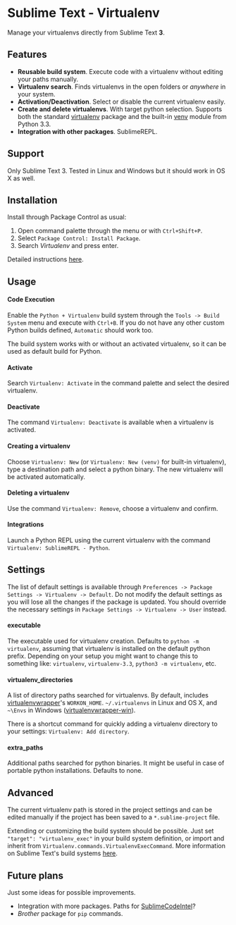 Sublime Text - Virtualenv
=========================

Manage your virtualenvs directly from Sublime Text __3__.

## Features

- __Reusable build system__. Execute code with a virtualenv without
editing your paths manually.
- __Virtualenv search__. Finds virtualenvs in the open folders or _anywhere_ in your system.
- __Activation/Deactivation__. Select or disable the current virtualenv easily.
- __Create and delete virtualenvs__. With target python selection. Supports both the standard
[virtualenv][] package and the built-in [venv][pyvenv] module from Python 3.3.
- __Integration with other packages__. SublimeREPL.


## Support

Only Sublime Text 3. Tested in Linux and Windows but it should work in OS X as well.


## Installation

Install through Package Control as usual:

1. Open command palette through the menu or with `Ctrl+Shift+P`.
2. Select `Package Control: Install Package`.
3. Search _Virtualenv_ and press enter.

Detailed instructions [here][packageControl].


## Usage

#### Code Execution

Enable the `Python + Virtualenv` build system through the `Tools -> Build System` menu and execute with `Ctrl+B`. If you do not have any other custom Python builds defined, `Automatic` should work too.

The build system works with or without an activated virtualenv, so it can be used as default build for Python.

#### Activate

Search `Virtualenv: Activate` in the command palette and select the desired virtualenv.

#### Deactivate

The command `Virtualenv: Deactivate` is available when a virtualenv is activated.

#### Creating a virtualenv

Choose `Virtualenv: New` (or `Virtualenv: New (venv)` for built-in virtualenv), type a destination
path and select a python binary. The new virtualenv will be activated automatically.

#### Deleting a virtualenv

Use the command `Virtualenv: Remove`, choose a virtualenv and confirm.

#### Integrations

Launch a Python REPL using the current virtualenv with the command `Virtualenv: SublimeREPL - Python`.


## Settings

The list of default settings is available through `Preferences -> Package Settings -> Virtualenv -> Default`. Do not modify the default settings as you will lose all the changes if the package is updated. You should override the necessary settings in `Package Settings -> Virtualenv -> User` instead.

#### executable

The executable used for virtualenv creation. Defaults to `python -m virtualenv`, assuming that virtualenv is installed on the default python prefix.
Depending on your setup you might want to change this to something like: `virtualenv`, `virtualenv-3.3`, `python3 -m virtualenv`, etc.

#### virtualenv_directories

A list of directory paths searched for virtualenvs. By default, includes [virtualenvwrapper][]'s `WORKON_HOME`. `~/.virtualenvs` in Linux and OS X, and `~\Envs` in Windows ([virtualenvwrapper-win][]).

There is a shortcut command for quickly adding a virtualenv directory to your settings: `Virtualenv: Add directory`.

#### extra_paths

Additional paths searched for python binaries. It might be useful in case of portable python installations. Defaults to none.


## Advanced

The current virtualenv path is stored in the project settings and can be edited manually if the project has been saved to a `*.sublime-project` file.

Extending or customizing the build system should be possible. Just set `"target": "virtualenv_exec"` in your build system definition, or import and inherit from `Virtualenv.commands.VirtualenvExecCommand`. More information on Sublime Text's build systems [here][buildSystems].


## Future plans

Just some ideas for possible improvements.

- Integration with more packages. Paths for [SublimeCodeIntel][]?
- _Brother_ package for `pip` commands.




[packageControl]: https://sublime.wbond.net/docs/usage "Package Control"
[buildSystems]: http://sublime-text-unofficial-documentation.readthedocs.org/en/latest/reference/build_systems.html "Sublime Text build systems"
[virtualenv]: https://virtualenv.pypa.io/en/latest/ "virtualenv"
[virtualenvwrapper]: http://virtualenvwrapper.readthedocs.org/en/latest/ "virtualenvwrapper"
[virtualenvwrapper-win]: https://github.com/davidmarble/virtualenvwrapper-win/ "virtualenvwrapper-win"
[pyvenv]: https://docs.python.org/3.3/library/venv.html "pyvenv"
[SublimeREPL]: https://github.com/wuub/SublimeREPL "SublimeREPL"
[SublimeCodeIntel]: http://sublimecodeintel.github.io/SublimeCodeIntel/ "SublimeCodeIntel"
